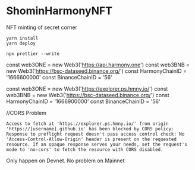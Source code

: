 # ShominHarmonyNFT
NFT minting of secret corner
```
yarn install
yarn deploy
```
```
npx prettier --write
```

const web3ONE = new Web3('https://api.harmony.one')
const web3BNB = new Web3('https://bsc-dataseed.binance.org/')
const HarmonyChainID = '1666600000'
const BinanceChainID = '56'

const web3ONE = new Web3('https://explorer.ps.hmny.io/')
const web3BNB = new Web3('https://bsc-dataseed.binance.org/')
const HarmonyChainID = '1666900000'
const BinanceChainID = '56'

//CORS Problem

```Access to fetch at 'https://explorer.ps.hmny.io/' from origin 'https://[username].github.io' has been blocked by CORS policy: Response to preflight request doesn't pass access control check: No 'Access-Control-Allow-Origin' header is present on the requested resource. If an opaque response serves your needs, set the request's mode to 'no-cors' to fetch the resource with CORS disabled.```

Only happen on Devnet. No problem on Mainnet
